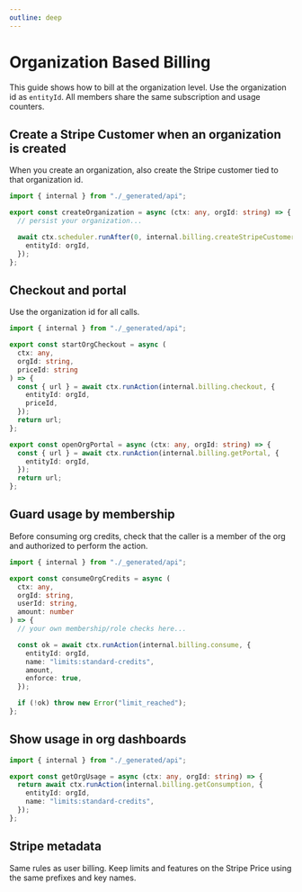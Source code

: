 ```yaml
---
outline: deep
---
```


# Organization Based Billing

This guide shows how to bill at the organization level. Use the organization id
as `entityId`. All members share the same subscription and usage counters.

## Create a Stripe Customer when an organization is created

When you create an organization, also create the Stripe customer tied to that
organization id.

```ts
import { internal } from "./_generated/api";

export const createOrganization = async (ctx: any, orgId: string) => {
  // persist your organization...

  await ctx.scheduler.runAfter(0, internal.billing.createStripeCustomer, {
    entityId: orgId,
  });
};
```

## Checkout and portal

Use the organization id for all calls.

```ts
import { internal } from "./_generated/api";

export const startOrgCheckout = async (
  ctx: any,
  orgId: string,
  priceId: string
) => {
  const { url } = await ctx.runAction(internal.billing.checkout, {
    entityId: orgId,
    priceId,
  });
  return url;
};

export const openOrgPortal = async (ctx: any, orgId: string) => {
  const { url } = await ctx.runAction(internal.billing.getPortal, {
    entityId: orgId,
  });
  return url;
};
```

## Guard usage by membership

Before consuming org credits, check that the caller is a member of the org and
authorized to perform the action.

```ts
import { internal } from "./_generated/api";

export const consumeOrgCredits = async (
  ctx: any,
  orgId: string,
  userId: string,
  amount: number
) => {
  // your own membership/role checks here...

  const ok = await ctx.runAction(internal.billing.consume, {
    entityId: orgId,
    name: "limits:standard-credits",
    amount,
    enforce: true,
  });

  if (!ok) throw new Error("limit_reached");
};
```

## Show usage in org dashboards

```ts
import { internal } from "./_generated/api";

export const getOrgUsage = async (ctx: any, orgId: string) => {
  return await ctx.runAction(internal.billing.getConsumption, {
    entityId: orgId,
    name: "limits:standard-credits",
  });
};
```

## Stripe metadata

Same rules as user billing. Keep limits and features on the Stripe Price using
the same prefixes and key names.
